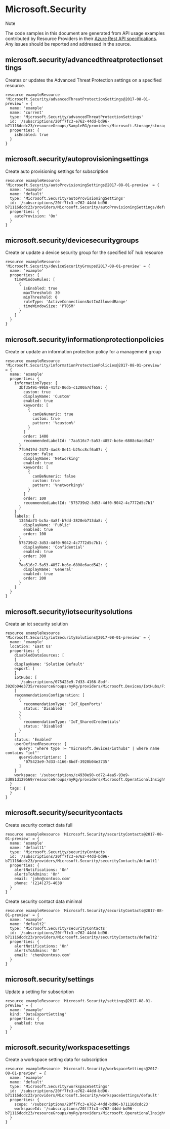 # Microsoft.Security
  
> [!NOTE]
> The code samples in this document are generated from API usage examples contributed by Resource Providers in their [Azure Rest API specifications](https://github.com/Azure/azure-rest-api-specs). Any issues should be reported and addressed in the source.


## microsoft.security/advancedthreatprotectionsettings

Creates or updates the Advanced Threat Protection settings on a specified resource.
```bicep
resource exampleResource 'Microsoft.Security/advancedThreatProtectionSettings@2017-08-01-preview' = {
  name: 'example'
  name: 'current'
  type: 'Microsoft.Security/advancedThreatProtectionSettings'
  id: '/subscriptions/20ff7fc3-e762-44dd-bd96-b71116dcdc23/resourceGroups/SampleRG/providers/Microsoft.Storage/storageAccounts/samplestorageaccount/providers/Microsoft.Security/advancedThreatProtectionSettings/current'
  properties: {
    isEnabled: true
  }
}
```

## microsoft.security/autoprovisioningsettings

Create auto provisioning settings for subscription
```bicep
resource exampleResource 'Microsoft.Security/autoProvisioningSettings@2017-08-01-preview' = {
  name: 'example'
  name: 'default'
  type: 'Microsoft.Security/autoProvisioningSettings'
  id: '/subscriptions/20ff7fc3-e762-44dd-bd96-b71116dcdc23/providers/Microsoft.Security/autoProvisioningSettings/default'
  properties: {
    autoProvision: 'On'
  }
}
```

## microsoft.security/devicesecuritygroups

Create or update a device security group for the specified IoT hub resource
```bicep
resource exampleResource 'Microsoft.Security/deviceSecurityGroups@2017-08-01-preview' = {
  name: 'example'
  properties: {
    timeWindowRules: [
      {
        isEnabled: true
        maxThreshold: 30
        minThreshold: 0
        ruleType: 'ActiveConnectionsNotInAllowedRange'
        timeWindowSize: 'PT05M'
      }
    ]
  }
}
```

## microsoft.security/informationprotectionpolicies

Create or update an information protection policy for a management group
```bicep
resource exampleResource 'Microsoft.Security/informationProtectionPolicies@2017-08-01-preview' = {
  name: 'example'
  properties: {
    informationTypes: {
      3bf35491-99b8-41f2-86d5-c1200a7df658: {
        custom: true
        displayName: 'Custom'
        enabled: true
        keywords: [
          {
            canBeNumeric: true
            custom: true
            pattern: '%custom%'
          }
        ]
        order: 1400
        recommendedLabelId: '7aa516c7-5a53-4857-bc6e-6808c6acd542'
      }
      7fb9419d-2473-4ad8-8e11-b25cc8cf6a07: {
        custom: false
        displayName: 'Networking'
        enabled: true
        keywords: [
          {
            canBeNumeric: false
            custom: true
            pattern: '%networking%'
          }
        ]
        order: 100
        recommendedLabelId: '575739d2-3d53-4df0-9042-4c7772d5c7b1'
      }
    }
    labels: {
      1345da73-bc5a-4a8f-b7dd-3820eb713da8: {
        displayName: 'Public'
        enabled: true
        order: 100
      }
      575739d2-3d53-4df0-9042-4c7772d5c7b1: {
        displayName: 'Confidential'
        enabled: true
        order: 300
      }
      7aa516c7-5a53-4857-bc6e-6808c6acd542: {
        displayName: 'General'
        enabled: true
        order: 200
      }
    }
  }
}
```

## microsoft.security/iotsecuritysolutions

Create an iot security solution
```bicep
resource exampleResource 'Microsoft.Security/iotSecuritySolutions@2017-08-01-preview' = {
  name: 'example'
  location: 'East Us'
  properties: {
    disabledDataSources: [
    ]
    displayName: 'Solution Default'
    export: [
    ]
    iotHubs: [
      '/subscriptions/075423e9-7d33-4166-8bdf-3920b04e3735/resourceGroups/myRg/providers/Microsoft.Devices/IotHubs/FirstIotHub'
    ]
    recommendationsConfiguration: [
      {
        recommendationType: 'IoT_OpenPorts'
        status: 'Disabled'
      }
      {
        recommendationType: 'IoT_SharedCredentials'
        status: 'Disabled'
      }
    ]
    status: 'Enabled'
    userDefinedResources: {
      query: 'where type != "microsoft.devices/iothubs" | where name contains "iot"'
      querySubscriptions: [
        '075423e9-7d33-4166-8bdf-3920b04e3735'
      ]
    }
    workspace: '/subscriptions/c4930e90-cd72-4aa5-93e9-2d081d129569/resourceGroups/myRg/providers/Microsoft.OperationalInsights/workspaces/myWorkspace1'
  }
  tags: {
  }
}
```

## microsoft.security/securitycontacts

Create security contact data full
```bicep
resource exampleResource 'Microsoft.Security/securityContacts@2017-08-01-preview' = {
  name: 'example'
  name: 'default1'
  type: 'Microsoft.Security/securityContacts'
  id: '/subscriptions/20ff7fc3-e762-44dd-bd96-b71116dcdc23/providers/Microsoft.Security/securityContacts/default1'
  properties: {
    alertNotifications: 'On'
    alertsToAdmins: 'On'
    email: 'john@contoso.com'
    phone: '(214)275-4038'
  }
}
```

Create security contact data minimal
```bicep
resource exampleResource 'Microsoft.Security/securityContacts@2017-08-01-preview' = {
  name: 'example'
  name: 'default2'
  type: 'Microsoft.Security/securityContacts'
  id: '/subscriptions/20ff7fc3-e762-44dd-bd96-b71116dcdc23/providers/Microsoft.Security/securityContacts/default2'
  properties: {
    alertNotifications: 'On'
    alertsToAdmins: 'On'
    email: 'chen@contoso.com'
  }
}
```

## microsoft.security/settings

Update a setting for subscription
```bicep
resource exampleResource 'Microsoft.Security/settings@2017-08-01-preview' = {
  name: 'example'
  kind: 'DataExportSetting'
  properties: {
    enabled: true
  }
}
```

## microsoft.security/workspacesettings

Create a workspace setting data for subscription
```bicep
resource exampleResource 'Microsoft.Security/workspaceSettings@2017-08-01-preview' = {
  name: 'example'
  name: 'default'
  type: 'Microsoft.Security/workspaceSettings'
  id: '/subscriptions/20ff7fc3-e762-44dd-bd96-b71116dcdc23/providers/Microsoft.Security/workspaceSettings/default'
  properties: {
    scope: '/subscriptions/20ff7fc3-e762-44dd-bd96-b71116dcdc23'
    workspaceId: '/subscriptions/20ff7fc3-e762-44dd-bd96-b71116dcdc23/resourceGroups/myRg/providers/Microsoft.OperationalInsights/workspaces/myWorkspace'
  }
}
```
